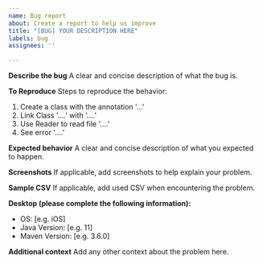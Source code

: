 ```yaml
---
name: Bug report
about: Create a report to help us improve
title: "[BUG] YOUR DESCRIPTION HERE"
labels: bug
assignees: ''

---
```


**Describe the bug**
A clear and concise description of what the bug is.

**To Reproduce**
Steps to reproduce the behavior:
1. Create a class with the annotation '...'
2. Link Class '....' with '....'
3. Use Reader to read file '....'
4. See error '....'

**Expected behavior**
A clear and concise description of what you expected to happen.

**Screenshots**
If applicable, add screenshots to help explain your problem.

**Sample CSV**
If applicable, add used CSV when encountering the problem.

**Desktop (please complete the following information):**
 - OS: [e.g. iOS]
 - Java Version: [e.g. 11]
 - Maven Version: [e.g. 3.6.0]

**Additional context**
Add any other context about the problem here.
